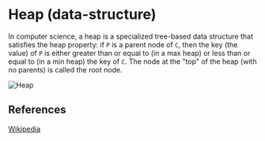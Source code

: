 # Heap (data-structure)

In computer science, a heap is a specialized tree-based 
data structure that satisfies the heap property: if `P`
is a parent node of `C`, then the key (the value) of `P` 
is either greater than or equal to (in a max heap) or 
less than or equal to (in a min heap) the key of `C`. 
The node at the "top" of the heap (with no parents) is 
called the root node.

![Heap](https://upload.wikimedia.org/wikipedia/commons/3/38/Max-Heap.svg)

## References

[Wikipedia](https://en.wikipedia.org/wiki/Heap_(data_structure))
